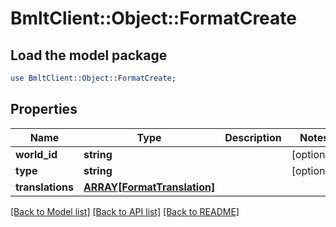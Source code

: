 # BmltClient::Object::FormatCreate

## Load the model package
```perl
use BmltClient::Object::FormatCreate;
```

## Properties
Name | Type | Description | Notes
------------ | ------------- | ------------- | -------------
**world_id** | **string** |  | [optional] 
**type** | **string** |  | [optional] 
**translations** | [**ARRAY[FormatTranslation]**](FormatTranslation.md) |  | 

[[Back to Model list]](../README.md#documentation-for-models) [[Back to API list]](../README.md#documentation-for-api-endpoints) [[Back to README]](../README.md)


